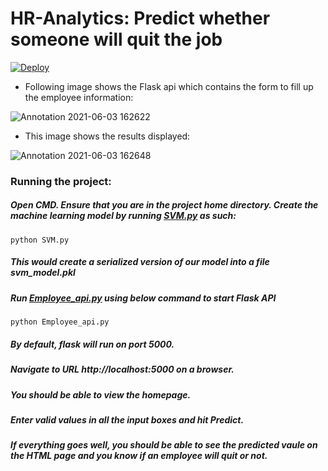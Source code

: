 # HR-Analytics: Predict whether someone will quit the job
[![Deploy](https://www.herokucdn.com/deploy/button.svg)](https://hr-analytics-will-someone-quit.herokuapp.com)

* Following image shows the Flask api which contains the form to fill up the employee information:

![Annotation 2021-06-03 162622](https://user-images.githubusercontent.com/68852047/120635173-cb947580-c489-11eb-9e0d-5907ca7de54c.png)

* This image shows the results displayed:

![Annotation 2021-06-03 162648](https://user-images.githubusercontent.com/68852047/120635186-cfc09300-c489-11eb-9c7e-a825d0d6c310.png)


### Running the project:

##### Open CMD. Ensure that you are in the project home directory. Create the machine learning model by running [SVM.py](https://github.com/AnityaGan9urde/HR-Analytics-Will-someone-quit/edit/main/SVM.py) as such:

`python SVM.py`

##### This would create a serialized version of our model into a file svm_model.pkl

##### Run [Employee_api.py](https://github.com/AnityaGan9urde/HR-Analytics-Will-someone-quit/edit/main/Employee_api.py) using below command to start Flask API

`python Employee_api.py`

##### By default, flask will run on port 5000.

##### Navigate to URL http://localhost:5000 on a browser.

##### You should be able to view the homepage.

##### Enter valid values in all the input boxes and hit Predict.

##### If everything goes well, you should be able to see the predicted vaule on the HTML page and you know if an employee will quit or not.

